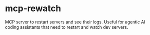 # mcp-rewatch
MCP server to restart servers and see their logs. Useful for agentic AI coding assistants that need to restart and watch dev servers.

